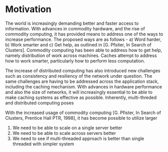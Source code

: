 # Motivation

The world is increasingly demanding better and faster access to information. With advances in commodity hardware, and the rise of commodity computing, it has provided means to address one of the ways to increase performance. The proposed ways are as follows - a) Word harder, b) Work smarter and c) Get help, as outlined in [G. Pfsiter, In Search of Clusters]. Commodity computing has been able to address how to get help, namely distribution of work across machines. Caches attempt to address how to work smarter, particularly how to perform less computation.

The increase of distributed computing has also introduced new challenges such as consistency and resiliency of the network under question. The same challenges are having to be addressed across the application stack, including the caching mechanism. With advances in hardware performance and also the size of networks, it will increasingly essential to be able to make caching systems as effective as possible. Inherently, multi-threded and distributed computing poses


With the increased usage of commodity computing [G. Pfister, In Search of Clusters, Prentice Hall PTR, 1998], it has become possible to utilize larger



1. We need to be able to scale on a single server better
2. We need to be able to scale across servers better
3. We need to see if multi-threaded approach is better than single threaded with simpler system